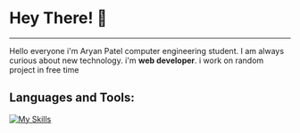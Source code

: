 # Hey There! 👋

---
Hello everyone i'm Aryan Patel computer engineering student.  I am always curious about new technology. i'm  **web developer**. i work on random project in free time

## Languages and Tools:

[![My Skills](https://skillicons.dev/icons?i=html,css,bootstrap,js,react,java,mysql,git)](https://skillicons.dev)
